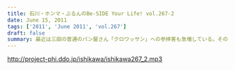 ```yaml
---
title: 石川・ホンマ・ぶるんのBe-SIDE Your Life! vol.267-2
date: June 15, 2011
tags: ['2011', 'June 2011', 'vol.267']
draft: false
summary: 最近は三田の普通のパン屋さん「クロワッサン」への参拝客も急増している。そのため、差し入れのお菓子がたくさんスタジオに。ありがたい。収録中、ぶるんサンは容赦なくカントリーマームを食べています・・・NAMAE
---
```


http://project-phi.ddo.jp/ishikawa/ishikawa267_2.mp3
